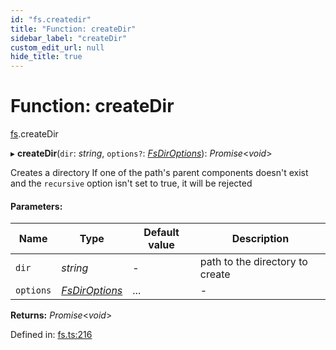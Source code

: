 ```yaml
---
id: "fs.createdir"
title: "Function: createDir"
sidebar_label: "createDir"
custom_edit_url: null
hide_title: true
---
```


# Function: createDir

[fs](../modules/fs.md).createDir

▸ **createDir**(`dir`: *string*, `options?`: [*FsDirOptions*](../interfaces/fs.fsdiroptions.md)): *Promise*<*void*\>

Creates a directory
If one of the path's parent components doesn't exist
and the `recursive` option isn't set to true, it will be rejected

#### Parameters:

Name | Type | Default value | Description |
------ | ------ | ------ | ------ |
`dir` | *string* | - | path to the directory to create   |
`options` | [*FsDirOptions*](../interfaces/fs.fsdiroptions.md) | ... | - |

**Returns:** *Promise*<*void*\>

Defined in: [fs.ts:216](https://github.com/tauri-apps/tauri/blob/237b49b/cli/tauri.js/api-src/fs.ts#L216)

